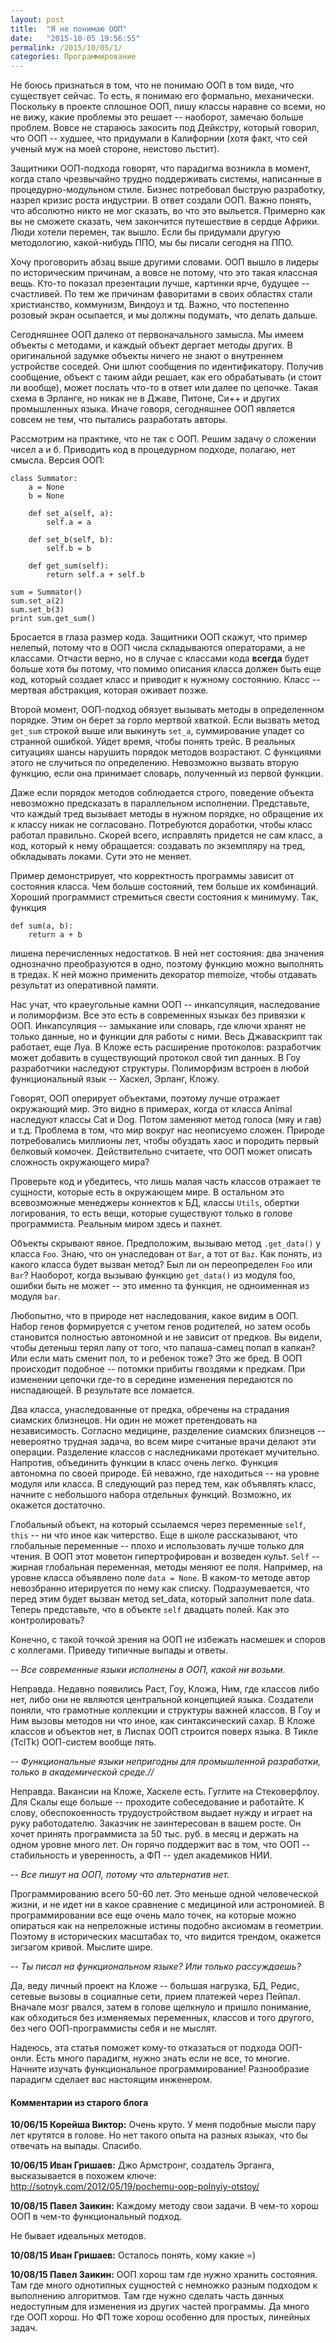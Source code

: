 ```yaml
---
layout: post
title:  "Я не понимаю ООП"
date:   "2015-10-05 19:56:55"
permalink: /2015/10/05/1/
categories: Программирование
---
```


Не боюсь признаться в том, что не понимаю ООП в том виде, что
существует сейчас. То есть, я понимаю его формально,
механически. Поскольку в проекте сплошное ООП, пишу классы наравне со
всеми, но не вижу, какие проблемы это решает -- наоборот, замечаю
больше проблем. Вовсе не стараюсь закосить под Дейкстру, который
говорил, что ООП -- худшее, что придумали в Калифорнии (хотя факт, что
сей ученый муж на моей стороне, неистово льстит).

Защитники ООП-подхода говорят, что парадигма возникла в момент, когда
стало чрезвычайно трудно поддерживать системы, написанные в
процедурно-модульном стиле. Бизнес потребовал быструю разработку,
назрел кризис роста индустрии. В ответ создали ООП. Важно понять, что
абсолютно никто не мог сказать, во что это выльется. Примерно как вы
не сможете сказать, чем закончится путешествие в сердце Африки. Люди
хотели перемен, так вышло. Если бы придумали другую методологию,
какой-нибудь ППО, мы бы писали сегодня на ППО.

Хочу проговорить абзац выше другими словами. ООП вышло в лидеры по
историческим причинам, а вовсе не потому, что это такая классная
вещь. Кто-то показал презентации лучше, картинки ярче, будущее --
счастливей. По тем же причинам фаворитами в своих областях стали
христианство, коммунизм, Виндоуз и тд. Важно, что постепенно розовый
экран осыпается, и мы должны подумать, что делать дальше.

Сегодняшнее ООП далеко от первоначального замысла. Мы имеем объекты с
методами, и каждый объект дергает методы других. В оригинальной
задумке объекты ничего не знают о внутреннем устройстве соседей. Они
шлют сообщения по идентификатору. Получив сообщение, объект с таким
айди решает, как его обрабатывать (и стоит ли вообще), может послать
что-то в ответ или далее по цепочке. Такая схема в Эрланге, но никак
не в Джаве, Питоне, Си++ и других промышленных языка. Иначе говоря,
сегодняшнее ООП является совсем не тем, что пытались разработать
авторы.

Рассмотрим на практике, что не так с ООП. Решим задачу о сложении
чисел а и б. Приводить код в процедурном подходе, полагаю, нет
смысла. Версия ООП:

```
class Summator:
    a = None
    b = None

    def set_a(self, a):
        self.a = a

    def set_b(self, b):
        self.b = b

    def get_sum(self):
        return self.a + self.b

sum = Summator()
sum.set_a(2)
sum.set_b(3)
print sum.get_sum()
```

Бросается в глаза размер кода. Защитники ООП скажут, что пример
нелепый, потому что в ООП числа складываются операторами, а не
классами. Отчасти верно, но в случае с классами кода **всегда** будет
больше хотя бы потому, что помимо описания класса должен быть еще код,
который создает класс и приводит к нужному состоянию. Класс -- мертвая
абстракция, которая оживает позже.

Второй момент, ООП-подход обязует вызывать методы в определенном
порядке. Этим он берет за горло мертвой хваткой. Если вызвать метод
`get_sum` строкой выше или выкинуть `set_a`, суммирование упадет со
странной ошибкой. Уйдет время, чтобы понять трейс. В реальных
ситуациях шансы нарушить порядок методов возрастают. С функциями этого
не случиться по определению. Невозможно вызвать вторую функцию, если
она принимает словарь, полученный из первой функции.

Даже если порядок методов соблюдается строго, поведение объекта
невозможно предсказать в параллельном исполнении. Представьте, что
каждый тред вызывает методы в нужном порядке, но обращение их к классу
никак не согласовано. Потребуются доработки, чтобы класс работал
правильно. Скорей всего, исправлять придется не сам класс, а код,
который к нему обращается: создавать по экземпляру на тред,
обкладывать локами. Сути это не меняет.

Пример демонстрирует, что корректность программы зависит от состояния
класса. Чем больше состояний, тем больше их комбинаций. Хороший
программист стремиться свести состояния к минимуму. Так, функция

```
def sum(a, b):
    return a + b
```

лишена перечисленных недостатков. В ней нет состояния: два значения
однозначно преобразуются в одно, поэтому функцию можно выполнять в
тредах. К ней можно применить декоратор memoize, чтобы отдавать
результат из оперативной памяти.

Нас учат, что краеугольные камни ООП -- инкапсуляция, наследование и
полиморфизм. Все это есть в современных языках без привязки к
ООП. Инкапсуляция -- замыкание или словарь, где ключи хранят не только
данные, но и функции для работы с ними. Весь Джаваскрипт так работает,
еще Луа. В Кложе есть расширение протоколов: разработчик может
добавить в существующий протокол свой тип данных. В Гоу разработчики
наследуют структуры. Полиморфизм встроен в любой функциональный язык
-- Хаскел, Эрланг, Кложу.

Говорят, ООП оперирует объектами, поэтому лучше отражает окружающий
мир. Это видно в примерах, когда от класса Animal наследуют классы Cat
и Dog. Потом заменяют метод голоса (мяу и гав) и т.д. Проблема в том,
что мир вокруг нас неописуемо сложен. Природе потребовались миллионы
лет, чтобы обуздать хаос и породить первый белковый
комочек. Действительно считаете, что ООП может описать сложность
окружающего мира?

Проверьте код и убедитесь, что лишь малая часть классов отражает те
сущности, которые есть в окружающем мире. В остальном это всевозможные
менеджеры коннектов к БД, классы `Utils`, обертки логирования, то есть
вещи, которые существуют только в голове программиста. Реальным миром
здесь и пахнет.

Объекты скрывают явное. Предположим, вызываю метод `.get_data()` у
класса `Foo`. Знаю, что он унаследован от `Bar`, а тот от `Baz`. Как
понять, из какого класса будет вызван метод? Был ли он переопределен
`Foo` или `Bar`? Наоборот, когда вызываю функцию `get_data()` из
модуля foo, ошибки быть не может -- это именно та функция, не
одноименная из модуля `bar`.

Любопытно, что в природе нет наследования, какое видим в ООП. Набор
генов формируется с учетом генов родителей, но затем особь становится
полностью автономной и не зависит от предков. Вы видели, чтобы детеныш
терял лапу от того, что папаша-самец попал в капкан? Или если мать
сменит пол, то и ребенок тоже? Это же бред. В ООП происходит подобное
-- потомки прибиты гвоздями к предкам. При изменении цепочки где-то в
середине изменения передаются по ниспадающей. В результате все
ломается.

Два класса, унаследованные от предка, обречены на страдания сиамских
близнецов. Ни один не может претендовать на независимость. Согласно
медицине, разделение сиамских близнецов -- невероятно трудная задача,
во всем мире считаные врачи делают эти операции. Разделение классов с
наследниками протекает мучительно. Напротив, объединить функции в
класс очень легко. Функция автономна по своей природе. Ей неважно, где
находиться -- на уровне модуля или класса. В следующий раз перед тем,
как объявлять класс, начните с небольшого набора отдельных функций.
Возможно, их окажется достаточно.

Глобальный объект, на который ссылаемся через переменные `self`,
`this` -- ни что иное как читерство. Еще в школе рассказывают, что
глобальные переменные -- плохо и использовать лучше только для
чтения. В ООП этот моветон гипертрофирован и возведен культ. `Self` --
жирная глобальная переменная, методы меняют ее поля. Например, на
уровне класса объявлено поле `data = None`. В каком-то методе автор
невозбранно итерируется по нему как списку. Подразумевается, что перед
этим будет вызван метод set_data, который заполнит поле data. Теперь
представьте, что в объекте `self` двадцать полей. Как это
контролировать?

Конечно, с такой точкой зрения на ООП не избежать насмешек и споров с
коллегами. Приведу типичные выпады и ответы.

*-- Все современные языки исполнены в ООП, какой ни возьми.*

Неправда. Недавно появились Раст, Гоу, Кложа, Ним, где классов либо
нет, либо они не являются центральной концепцией языка. Создатели
поняли, что грамотные коллекции и структуры важней классов. В Гоу и
Ним вызовы методов ни что иное, как синтаксический сахар. В Кложе
классов и объектов нет, в Лиспах ООП строится поверх языка. В Тикле
(TclTk) ООП-систем вообще пять.

*-- Функциональные языки непригодны для промышленной разработки,
только в академической среде.//*

Неправда. Вакансии на Кложе, Хаскеле есть. Гуглите на
Стековерфлоу. Для Скалы еще больше -- проходите собеседование и
работайте. К слову, обеспокоенность трудоустройством выдает нужду и
играет на руку работодателю. Заказчик не заинтересован в вашем
росте. Он хочет принять программиста за 50 тыс. руб. в месяц и держать
на одном уровне много лет. Он горячо поддержит вас в том, что ООП --
стабильность и уверенность, а ФП -- удел академиков НИИ.

*-- Все пишут на ООП, потому что альтернатив нет.*

Программированию всего 50-60 лет. Это меньше одной человеческой жизни,
и не идет ни в какое сравнение с медициной или астрономией. В
программировании все еще очень мало точек, на которые можно опираться
как на непреложные истины подобно аксиомам в геометрии. Поэтому в
исторических масштабах то, что видится трендом, окажется зигзагом
кривой. Мыслите шире.

*-- Ты писал на функциональном языке? Или только рассуждаешь?*

Да, веду личный проект на Кложе -- большая нагрузка, БД, Редис,
сетевые вызовы в социалные сети, прием платежей через Пейпал. Вначале
мозг рвался, затем в голове щелкнуло и пришло понимание, как
обходиться без изменяемых переменных, классов и того другого, без чего
ООП-программисты себя и не мыслят.

Надеюсь, эта статья поможет кому-то отказаться от подхода
ООП-онли. Есть много парадигм, нужно знать если не все, то
многие. Начните изучать функциональное программирование! Разнообразие
парадигм сделает вас настоящим инженером.


#### Комментарии из старого блога

**10/06/15 Корейша Виктор:** Очень круто. У меня подобные мысли пару
  лет крутятся в голове. Но нет такого опыта на разных языках, что бы
  отвечать на выпады. Спасибо.


**10/06/15 Иван Гришаев:** Джо Армстронг, создатель Эрганга,
высказывается в похожем ключе:
http://sotnyk.com/2012/05/19/pochemu-oop-polnyiy-otstoy/


**10/08/15 Павел Заикин:** Каждому методу свои задачи. В чем-то хорош
  ООП в чем-то функциональный подход.

Не бывает идеальных методов.


**10/08/15 Иван Гришаев:** Осталось понять, кому какие =)


**10/08/15 Павел Заикин:** ООП хорош там где нужно хранить
  состояния. Там где много однотипных сущностей с немножко разным
  подходом к выполнению алгоритмов. Там где нужно сделать часть данных
  недоступным для изменения из других частей программы. Да много где
  ООП хорош. Но ФП тоже хорош особенно для простых, линейных задач.
